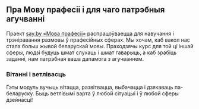 ## Пра Мову прафесіі і для чаго патрэбныя агучванні

Праект [say.by «Мова прафесіі»](https://say.by/pro) распрацоўваецца для навучання і трэніравання размовы ў прафесійных сферах. Мы хочам, каб вакол нас стала больш жывой беларускай мовы. Праходзячы курс для той ці іншай сферы, людзі будуць шмат слухаць і шмат гаварыць, а каб зрабіць заданні, нам патрэбная ваша дапамога з агучваннем. 

### Вітанні і ветлівасць

Гэты модуль вучыць вітацца, развітвацца, выбачацца і дзякаваць па-беларуску. Быць ветлівымі варта ў любой сітуацыі і ў любой сферы дзейнасці!